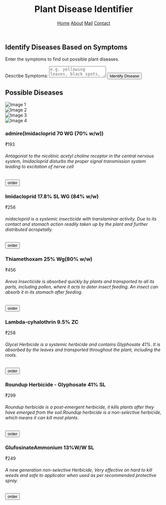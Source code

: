 
<html lang="en">
<head>
    <meta charset="UTF-8">
    <meta name="viewport" content="width=device-width, initial-scale=1.0">
    <link rel="stylesheet" href="style2.css">
    <link rel="stylesheet" href="https://cdnjs.cloudflare.com/ajax/libs/font-awesome/6.4.0/css/all.min.css">
    <link rel="stylesheet" href="https://cdnjs.cloudflare.com/ajax/libs/font-awesome/6.6.0/css/all.min.css" integrity="sha512-Kc323vGBEqzTmouAECnVceyQqyqdsSiqLQISBL29aUW4U/M7pSPA/gEUZQqv1cwx4OnYxTxve5UMg5GT6L4JJg==" crossorigin="anonymous" referrerpolicy="no-referrer" />
    <title>Plant Disease Identifier for Farmers</title>
    
</head>
<body id="Home">
    <header>
        <h1>Plant Disease Identifier <i class="fa-solid fa-seedling"></i></h1>
        <nav><a href="#Home"><i class="fa-solid fa-house"></i>Home</a>
            <a href="about.html"><i class="fa-solid fa-person"></i>About</a>
            <a href="mailto:nellaballib@gmail.com" target="_blank"><i class="fa-solid fa-envelope"></i>Mail</a>
            <a href="https://call.whatsapp.com/voice/XRxVM8L0BINveGovXNBpv3"><i class="fa-solid fa-phone"></i>Contact</a>
        </nav>
    </header>
    <main>
        <section class="info">
            <h2>Identify Diseases Based on Symptoms</h2>
            <p>Enter the symptoms to find out possible plant diseases.</p>
        </section>
        <section class="form-section">
            <form id="symptom-form">
                <label for="symptoms">Describe Symptoms:</label>
                <textarea id="symptoms" style="height=30px" name="symptoms" required placeholder="e.g. yellowing leaves, black spots, etc..."></textarea>
                <button type="submit" onclick="identifyDisease()">Identify Disease <i class="fa-solid fa-magnifying-glass"></i></button>
            </form>
        </section>
<section id="results">
            <h2>Possible Diseases</h2>
            <div id="disease-results"></div>
        </section>
<script src="a.js"></script>
    </main>
    <div class="slider">
        <div class="slide" id="ab">
            <img src="plant.webp" alt="Image 1">
        </div>
        <div class="slide" id="ab">
            <img src="plant1.webp" alt="Image 2">
        </div>
        <div class="slide" id="ab">
            <img src="plant2.webp" alt="Image 3">
        </div>
        <div class="slide" id="ab">
            <img src="plant4.jpg" alt="Image 4">
        </div>
    </div>
    <div class="grid-container">
    <div class="menu-item">
        <img src="admire.png" alt="">
        <h3>admire(Imidacloprid 70 WG (70% w/w))</h3>
        <p>₹193</p>
        <h6> Antagonist to the nicotinic acetyl choline receptor in the central nervous system, Imidacloprid disturbs the proper signal transmission system leading to excitation of nerve cell</h6>
        <a href="order.html" target="_blank"><button>order</button></a>
    </div>
    <div class="menu-item">
        <img src="Tatamida Insecticide.png" alt="">
        <h3>Imidacloprid 17.8% SL  WG (84% w/w)</h3>
        <p>₹256</p>
        <h6>midacloprid is a systemic insecticide with translaminar activity. Due to its contact and stomach action readily taken up by the plant and further distributed acropetally.</h6>
        <a href="order.html" target="_blank"><button>order</button></a>
    </div>
    <div class="menu-item">
        <img src="Areva Insecticide.png" alt="">
        <h3>Thiamethoxam 25% Wg(80% w/w)</h3>
        <p>₹456</p>
        <h6> Areva Insecticide is absorbed quickly by plants and transported to all its parts, including pollen, where it acts to deter insect feeding. An insect can absorb it in its stomach after feeding.</h6>
        <a href="order.html" target="_blank"><button>order</button></a>
    </div>
    <div class="menu-item">
        <img src="Alika Insecticide.png" alt="">
        <h3>Lambda-cyhalothrin 9.5% ZC</h3>
        <p>₹258</p>
        <h6>Glycel Herbicide is a systemic herbicide and contains Glyphosate 41%. It is absorbed by the leaves and transported throughout the plant, including the roots.</h6>
        <a href="order.html" target="_blank"><button>order</button></a>
    </div>
    <div class="menu-item">
        <img src="round.png" alt="">
        <h3>Roundup Herbicide - Glyphosate 41% SL</h3>
        <p>₹299</p>
        <h6>Roundup herbicide is a post-emergent herbicide, it kills plants after they have emerged from the soil.Roundup herbicide is a non-selective herbicide, which means it can kill most plants.</h6>
        <a href="order.html" target="_blank"><button>order</button></a>
    </div>
    <div class="menu-item">
        <img src="sweep.png" alt="">
        <h3>GlufosinateAmmonium 13%W/W SL</h3>
        <p>₹249</p>
        <h6>A new generation non-selective Herbicide, Very effective on hard to kill weeds and safe to applicator when used as per recommended protective spray.</h6>
        <a href="order.html" target="_blank"><button>order</button></a>
    </div>
    
</div>
<footer>
<div class="fourth">
    <div class="social-icons">
        <a href="https://www.facebook.com/Bhargav.8978491984" target="_blank" >
            <i id="facebook" class="fab fa-facebook social-icon"></i>
        </a>
        <a href="https://www.instagram.com/nellaballibharghavreddy/" target="_blank" >
            <i id="instagram" class="fab fa-instagram social-icon"></i>
        </a>
        <a href="https://x.com/BNellaball50262" target="_blank" >
            <i id="twitter" class="fab fa-twitter social-icon"></i>
        </a>
        <a href="https://www.linkedin.com/in/bhargavreddynellballi/" target="_blank" >
            <i id="linkedin" class="fab fa-linkedin social-icon"></i>
        </a>
        <a href="https://github.com/bhargav032007" target="_blank" >
            <i id="github" class="fab fa-github social-icon"></i>
        </a>
    </div>

